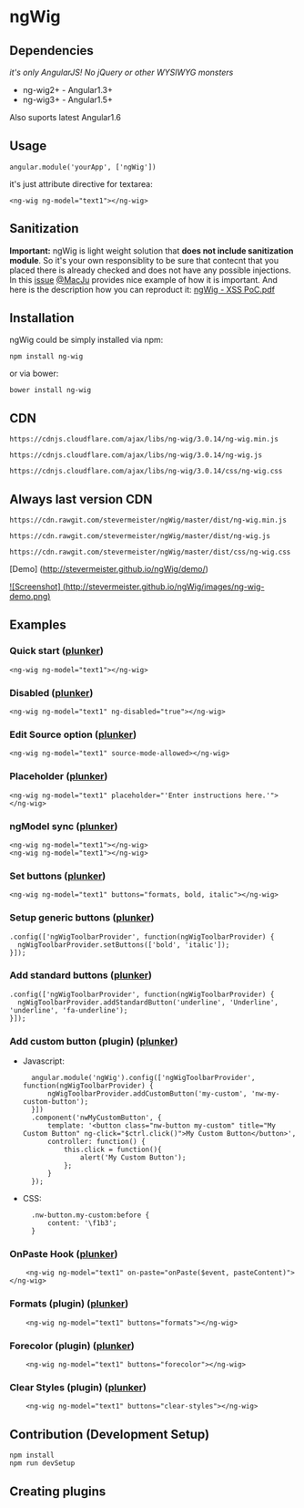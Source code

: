 ngWig
=====

## Dependencies

*it's only AngularJS! No jQuery or other WYSIWYG monsters*

 - ng-wig2+ - Angular1.3+
 - ng-wig3+ - Angular1.5+
 
 Also suports latest Angular1.6


## Usage

    angular.module('yourApp', ['ngWig'])

it's just attribute directive for textarea:

    <ng-wig ng-model="text1"></ng-wig>
    
    
## Sanitization    

**Important:** ngWig is light weight solution that **does not include sanitization module**. So it's your own responsiblity to be sure that contecnt that you placed there is already checked and does not have any possible injections.
In this [issue](https://github.com/stevermeister/ngWig/issues/173) [@MacJu](https://github.com/MacJu) provides nice example of how it is important. And here is the description how you can reproduct it: 
[ngWig - XSS PoC.pdf](https://github.com/stevermeister/ngWig/files/1344494/ngWig.-.XSS.PoC.pdf)


## Installation

ngWig could be simply installed via npm:

    npm install ng-wig

or via bower:

    bower install ng-wig

## CDN

    https://cdnjs.cloudflare.com/ajax/libs/ng-wig/3.0.14/ng-wig.min.js

    https://cdnjs.cloudflare.com/ajax/libs/ng-wig/3.0.14/ng-wig.js

    https://cdnjs.cloudflare.com/ajax/libs/ng-wig/3.0.14/css/ng-wig.css

## Always last version CDN
    https://cdn.rawgit.com/stevermeister/ngWig/master/dist/ng-wig.min.js

    https://cdn.rawgit.com/stevermeister/ngWig/master/dist/ng-wig.js

    https://cdn.rawgit.com/stevermeister/ngWig/master/dist/css/ng-wig.css


[Demo] (http://stevermeister.github.io/ngWig/demo/)

[![Screenshot] (http://stevermeister.github.io/ngWig/images/ng-wig-demo.png)](http://stevermeister.github.io/ngWig/demo/)


## Examples

### Quick start ([plunker](https://plnkr.co/edit/IaTeHRUdWU1WUJnUiftl?p=preview))

    <ng-wig ng-model="text1"></ng-wig>

### Disabled ([plunker](https://plnkr.co/edit/og1wRflbWfqyC8S4edzs?p=preview))

    <ng-wig ng-model="text1" ng-disabled="true"></ng-wig>

### Edit Source option ([plunker](https://plnkr.co/edit/JVOI2l2gnZMKORMWjAEZ?p=preview))

    <ng-wig ng-model="text1" source-mode-allowed></ng-wig>

### Placeholder ([plunker](https://plnkr.co/edit/yXZkpyHcb47rbXfTHs31?p=preview))

    <ng-wig ng-model="text1" placeholder="'Enter instructions here.'"></ng-wig>

### ngModel sync ([plunker](https://plnkr.co/edit/8owI0CDjoos8DArlc10g?p=preview))

    <ng-wig ng-model="text1"></ng-wig>
    <ng-wig ng-model="text1"></ng-wig>

### Set buttons ([plunker](https://plnkr.co/edit/9Fjqwnf74jJAKNx2cMYI?p=preview))

    <ng-wig ng-model="text1" buttons="formats, bold, italic"></ng-wig>

### Setup generic buttons ([plunker](https://plnkr.co/edit/XteWPwo0eQ1gz4L6cpDr?p=preview))

    .config(['ngWigToolbarProvider', function(ngWigToolbarProvider) {
      ngWigToolbarProvider.setButtons(['bold', 'italic']);
    }]);

### Add standard buttons ([plunker](https://plnkr.co/edit/Avi90RnnoTPGWzosQHQo?p=preview))

    .config(['ngWigToolbarProvider', function(ngWigToolbarProvider) {
      ngWigToolbarProvider.addStandardButton('underline', 'Underline', 'underline', 'fa-underline');
    }]);

### Add custom button (plugin) ([plunker](https://plnkr.co/edit/Ik2fmPzDu6ecifUqVICv?p=preview))

- Javascript:

        angular.module('ngWig').config(['ngWigToolbarProvider', function(ngWigToolbarProvider) {
            ngWigToolbarProvider.addCustomButton('my-custom', 'nw-my-custom-button');
        }])
        .component('nwMyCustomButton', {
            template: '<button class="nw-button my-custom" title="My Custom Button" ng-click="$ctrl.click()">My Custom Button</button>',
            controller: function() {
                this.click = function(){
                    alert('My Custom Button');
                };
            }
        });

- CSS:

        .nw-button.my-custom:before {
            content: '\f1b3';
        }

### OnPaste Hook ([plunker](https://plnkr.co/edit/dsvfoDZw8CPVrNo9R6Bv?p=preview))

        <ng-wig ng-model="text1" on-paste="onPaste($event, pasteContent)"></ng-wig>

### Formats (plugin) ([plunker](https://plnkr.co/edit/TgKThPQjlG4ctzGYk6Kq?p=preview))
        <ng-wig ng-model="text1" buttons="formats"></ng-wig>

### Forecolor (plugin) ([plunker](https://plnkr.co/edit/2hmkjBJHs7tTyOU7TDIH?p=preview))
        <ng-wig ng-model="text1" buttons="forecolor"></ng-wig>

### Clear Styles (plugin) ([plunker](https://plnkr.co/edit/j8FtcMAVkLSztZ6V0ION?p=preview))
        <ng-wig ng-model="text1" buttons="clear-styles"></ng-wig>

## Contribution (Development Setup)

    npm install
    npm run devSetup


## Creating plugins
